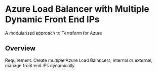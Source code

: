# Azure Load Balancer with Multiple Dynamic Front End IPs

A modularized approach to Terraform for Azure

## Overview

Requirement: Create multiple Azure Load Balancers, internal or external, manage front end IPs dynamically.
